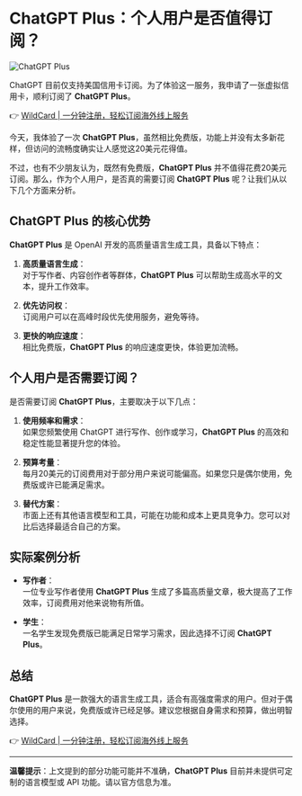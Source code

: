# ChatGPT Plus：个人用户是否值得订阅？

![ChatGPT Plus](https://bbtdd.com/img/4487281838346.webp)

ChatGPT 目前仅支持美国信用卡订阅。为了体验这一服务，我申请了一张虚拟信用卡，顺利订阅了 **ChatGPT Plus**。

👉 [WildCard | 一分钟注册，轻松订阅海外线上服务](https://bbtdd.com/WildCard)

今天，我体验了一次 **ChatGPT Plus**，虽然相比免费版，功能上并没有太多新花样，但访问的流畅度确实让人感觉这20美元花得值。

不过，也有不少朋友认为，既然有免费版，**ChatGPT Plus** 并不值得花费20美元订阅。那么，作为个人用户，是否真的需要订阅 **ChatGPT Plus** 呢？让我们从以下几个方面来分析。

## **ChatGPT Plus** 的核心优势

**ChatGPT Plus** 是 OpenAI 开发的高质量语言生成工具，具备以下特点：

1. **高质量语言生成**：  
   对于写作者、内容创作者等群体，**ChatGPT Plus** 可以帮助生成高水平的文本，提升工作效率。
   
2. **优先访问权**：  
   订阅用户可以在高峰时段优先使用服务，避免等待。

3. **更快的响应速度**：  
   相比免费版，**ChatGPT Plus** 的响应速度更快，体验更加流畅。

## 个人用户是否需要订阅？

是否需要订阅 **ChatGPT Plus**，主要取决于以下几点：

1. **使用频率和需求**：  
   如果您频繁使用 ChatGPT 进行写作、创作或学习，**ChatGPT Plus** 的高效和稳定性能显著提升您的体验。

2. **预算考量**：  
   每月20美元的订阅费用对于部分用户来说可能偏高。如果您只是偶尔使用，免费版或许已能满足需求。

3. **替代方案**：  
   市面上还有其他语言模型和工具，可能在功能和成本上更具竞争力。您可以对比后选择最适合自己的方案。

## 实际案例分析

- **写作者**：  
  一位专业写作者使用 **ChatGPT Plus** 生成了多篇高质量文章，极大提高了工作效率，订阅费用对他来说物有所值。

- **学生**：  
  一名学生发现免费版已能满足日常学习需求，因此选择不订阅 **ChatGPT Plus**。

## 总结

**ChatGPT Plus** 是一款强大的语言生成工具，适合有高强度需求的用户。但对于偶尔使用的用户来说，免费版或许已经足够。建议您根据自身需求和预算，做出明智选择。

👉 [WildCard | 一分钟注册，轻松订阅海外线上服务](https://bbtdd.com/WildCard)

---

**温馨提示**：上文提到的部分功能可能并不准确，**ChatGPT Plus** 目前并未提供可定制的语言模型或 API 功能。请以官方信息为准。